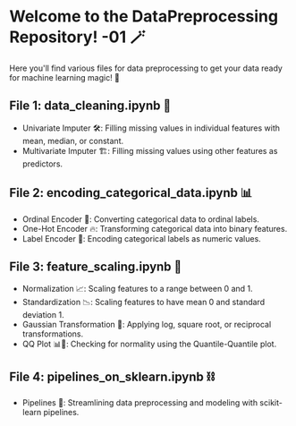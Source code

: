 

</head>

<body>
  <h1>Welcome to the DataPreprocessing  Repository! -01 🪄</h1>
  <p>Here you'll find various files for data preprocessing to get your data ready for machine learning magic! 🚀</p>

  <h2>File 1: data_cleaning.ipynb 🛁</h2>
  <ul>
    <li>Univariate Imputer 🛠️: Filling missing values in individual features with mean, median, or constant.</li>
    <li>Multivariate Imputer 🏗️: Filling missing values using other features as predictors.</li>
  </ul>

  <h2>File 2: encoding_categorical_data.ipynb 📊</h2>
  <ul>
    <li>Ordinal Encoder 📏: Converting categorical data to ordinal labels.</li>
    <li>One-Hot Encoder 🔥: Transforming categorical data into binary features.</li>
    <li>Label Encoder 🔢: Encoding categorical labels as numeric values.</li>
  </ul>

  <h2>File 3: feature_scaling.ipynb 📏</h2>
  <ul>
    <li>Normalization 📈: Scaling features to a range between 0 and 1.</li>
    <li>Standardization 📉: Scaling features to have mean 0 and standard deviation 1.</li>
    <li>Gaussian Transformation 🌌: Applying log, square root, or reciprocal transformations.</li>
    <li>QQ Plot 📊🧐: Checking for normality using the Quantile-Quantile plot.</li>
  </ul>

  <h2>File 4: pipelines_on_sklearn.ipynb ⛓️</h2>
  <ul>
    <li>Pipelines 🚀: Streamlining data preprocessing and modeling with scikit-learn pipelines.</li>
  </ul>
</body>

</html>
